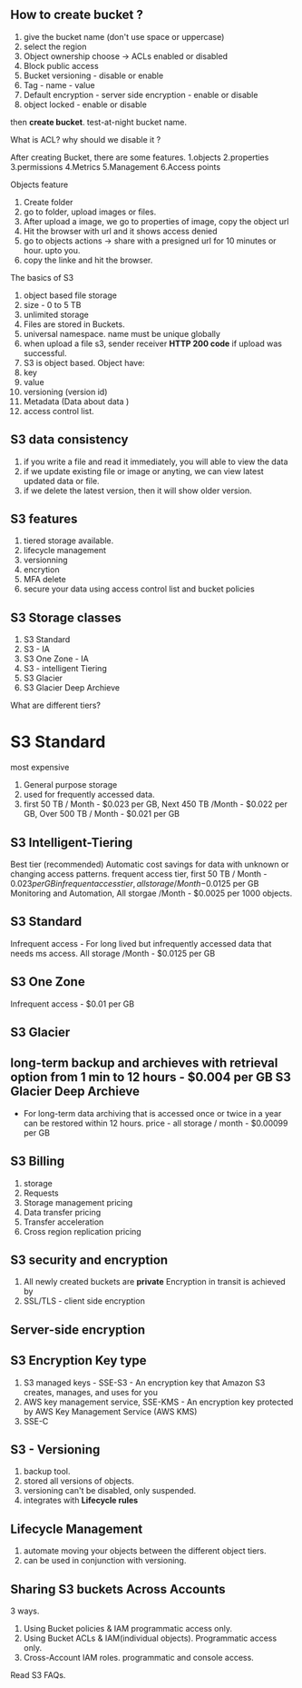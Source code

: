 ## How to create bucket ?

1. give the bucket name (don't use space or uppercase)
2. select the region
3. Object ownership choose -> ACLs enabled or disabled
4. Block public access
5. Bucket versioning - disable or enable 
6. Tag - name - value 
7. Default encryption - server side encryption - enable or disable 
8. object locked - enable or disable 

then **create bucket**.
test-at-night bucket name.


What is ACL? why should we disable it ? 

After creating Bucket, there are some features. 
1.objects
2.properties
3.permissions
4.Metrics
5.Management
6.Access points 

Objects feature

1. Create folder 
2. go to folder, upload images or files.
3. After upload a image, we go to properties of image, copy the object url 
4. Hit the browser with url and it shows access denied
5. go to objects actions -> share with a presigned url for 10 minutes or hour. upto you.
6. copy the linke and hit the browser. 


The basics of S3
1. object based file storage 
2. size - 0 to 5 TB
3. unlimited storage
4. Files are stored in Buckets.
5. universal namespace. name must be unique globally
6. when upload a file s3, sender receiver **HTTP 200 code** if upload was successful.
7. S3 is object based. 
Object have:
1. key
2. value
3. versioning (version id)
4. Metadata (Data about data )
5. access control list.

S3 data consistency
-----------------------
1. if you write a file and read it immediately, you will able to view the data
2. if we update existing file or image or anyting, we can view latest updated data or file. 
3. if we delete the latest version, then it will show older version.


S3 features
------------
1. tiered storage available.
2. lifecycle management 
3. versionning
4. encrytion
5. MFA delete
6. secure your data using access control list and bucket policies 

S3 Storage classes
-----------------
1. S3 Standard
2. S3 - IA
3. S3 One Zone - IA
4. S3 - intelligent Tiering
5. S3 Glacier
6. S3 Glacier Deep Archieve

What are different tiers?

S3 Standard 
==============
most expensive
1. General purpose storage
2. used for frequently accessed data.
3. first 50 TB / Month - $0.023 per GB, Next 450 TB /Month - $0.022 per GB, Over 500 TB / Month - $0.021 per GB

S3 Intelligent-Tiering 
--------------------------
Best tier (recommended)
Automatic cost savings for data with unknown or changing access patterns.
frequent access tier, first 50 TB / Month - $0.023 per GB
infrequent access tier, all storage /Month -$0.0125 per GB
Monitoring and Automation, All storgae /Month - $0.0025 per 1000 objects.

S3 Standard 
--------------
Infrequent access - For long lived but infrequently accessed data that needs ms access.
All storage /Month - $0.0125 per GB

S3 One Zone
-------------------
Infrequent access - $0.01 per GB

S3 Glacier
-------------
long-term backup and archieves with retrieval option from 1 min to 12 hours - $0.004 per GB
S3 Glacier Deep Archieve 
------------------------
- For long-term data archiving that is accessed once or twice in a year can be restored within 12 hours.
price - all storage / month - $0.00099 per GB

S3 Billing 
---------------
1. storage
2. Requests
3. Storage management pricing 
4. Data transfer pricing 
5. Transfer acceleration
6. Cross region replication pricing 

S3 security and encryption
--------------------------------
1. All newly created buckets are **private**
Encryption in transit is achieved by
1. SSL/TLS - client side encryption

Server-side encryption
------------------------
S3 Encryption Key type
--------------------------------
1. S3 managed keys - SSE-S3 - An encryption key that Amazon S3 creates, manages, and uses for you
2. AWS key management service, SSE-KMS - An encryption key protected by AWS Key Management Service (AWS KMS)
3. SSE-C

S3 - Versioning 
------------------------
1. backup tool.
2. stored all versions of objects.
3. versioning can't be disabled, only suspended.
4. integrates with **Lifecycle rules**

Lifecycle Management
---------------------------

1. automate moving your objects between the different object tiers.
2. can be used in conjunction with versioning.

Sharing S3 buckets Across Accounts
--------------------------------------
3 ways.
1. Using Bucket policies & IAM programmatic access only.
2. Using Bucket ACLs & IAM(individual objects). Programmatic access only.
3. Cross-Account IAM roles. programmatic and console access.
 


Read S3 FAQs.
